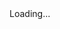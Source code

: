 
<output data-lang="output">
  <div id="tooltip" v-show="tooltipVisible" :style="{ top: tooltipTop + 'px', left: tooltipLeft + 'px' }">
    <img v-if="tooltipImgSrc" :src="tooltipImgSrc" @load="hideLoading" :class="{ 'hidden': loadingVisible }" />
    <div v-if="loadingVisible" class="loading">Loading...</div>
  </div>
</output>